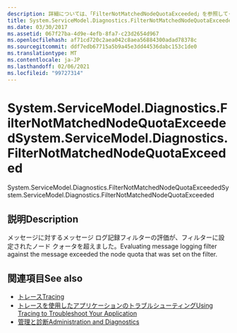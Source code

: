 ```yaml
---
description: 詳細については、「FilterNotMatchedNodeQuotaExceeded」を参照してください。
title: System.ServiceModel.Diagnostics.FilterNotMatchedNodeQuotaExceeded
ms.date: 03/30/2017
ms.assetid: 067f27ba-4d9e-4efb-8fa7-c23d2654d967
ms.openlocfilehash: af71cd720c2aea042c8aea56884300adad78378c
ms.sourcegitcommit: ddf7edb67715a5b9a45e3dd44536dabc153c1de0
ms.translationtype: MT
ms.contentlocale: ja-JP
ms.lasthandoff: 02/06/2021
ms.locfileid: "99727314"
---
```

# <a name="systemservicemodeldiagnosticsfilternotmatchednodequotaexceeded"></a><span data-ttu-id="97314-103">System.ServiceModel.Diagnostics.FilterNotMatchedNodeQuotaExceeded</span><span class="sxs-lookup"><span data-stu-id="97314-103">System.ServiceModel.Diagnostics.FilterNotMatchedNodeQuotaExceeded</span></span>

<span data-ttu-id="97314-104">System.ServiceModel.Diagnostics.FilterNotMatchedNodeQuotaExceeded</span><span class="sxs-lookup"><span data-stu-id="97314-104">System.ServiceModel.Diagnostics.FilterNotMatchedNodeQuotaExceeded</span></span>  
  
## <a name="description"></a><span data-ttu-id="97314-105">説明</span><span class="sxs-lookup"><span data-stu-id="97314-105">Description</span></span>  

 <span data-ttu-id="97314-106">メッセージに対するメッセージ ログ記録フィルターの評価が、フィルターに設定されたノード クォータを超えました。</span><span class="sxs-lookup"><span data-stu-id="97314-106">Evaluating message logging filter against the message exceeded the node quota that was set on the filter.</span></span>  
  
## <a name="see-also"></a><span data-ttu-id="97314-107">関連項目</span><span class="sxs-lookup"><span data-stu-id="97314-107">See also</span></span>

- [<span data-ttu-id="97314-108">トレース</span><span class="sxs-lookup"><span data-stu-id="97314-108">Tracing</span></span>](index.md)
- [<span data-ttu-id="97314-109">トレースを使用したアプリケーションのトラブルシューティング</span><span class="sxs-lookup"><span data-stu-id="97314-109">Using Tracing to Troubleshoot Your Application</span></span>](using-tracing-to-troubleshoot-your-application.md)
- [<span data-ttu-id="97314-110">管理と診断</span><span class="sxs-lookup"><span data-stu-id="97314-110">Administration and Diagnostics</span></span>](../index.md)
